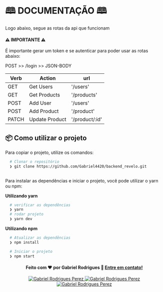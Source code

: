 # 🕮 DOCUMENTAÇÃO 🕮

Logo abaixo, segue as rotas da api que funcionam

#### ⚠️ IMPORTANTE ⚠️

É importante gerar um token e se autenticar para poder usar as rotas abaixo:

POST >> /login >> JSON-BODY

| Verb | Action | url |
| ------ | ------ |------ | 
| GET | Get Users | '/users'  | 
| GET | Get Products | '/products'  | 
| POST | Add User | '/users' | 
| POST | Add Product | '/product' | 
| PATCH |Update Product | '/product/:id' | 

## 📦️ Como utilizar o projeto

Para copiar o projeto, utilize os comandos:

```bash
  # Clonar o repositório
  ❯ git clone https://github.com/Gabriel4420/backend_revelo.git
  
```
Para instalar as dependências e iniciar o projeto, você pode utilizar o yarn ou npm:

**Utilizando yarn**

```bash
  # verificar as dependências
  ❯ yarn
  # rodar projeto
  ❯ yarn dev
 ```

**Utilizando npm**

```bash
  # Atualizar as dependências
  ❯ npm install 

  # Iniciar o projeto
  ❯ npm start
```
<h4 align="center">
  Feito com ❤️ por Gabriel Rodrigues 👋️ <a href="mailto:gabriel_rodrigues_perez@hotmail.com">Entre em contato!</a>
</h4>

<p align="center">

  <a href="https://www.linkedin.com/in/gabriel-rodrigues-perez-2069b072/">
    <img alt="Gabriel Rodrigues Perez" src="https://img.shields.io/badge/LinkedIn-Gabriel_Rodrigues-0e76a8?style=flat&logoColor=white&logo=linkedin">
  </a>
  <a href="https://www.facebook.com/gabriel.rodrigues.perez">
    <img alt="Gabriel Rodrigues Perez" src="https://img.shields.io/badge/Facebook-Gabriel_Rodrigues-1778F2?style=flat&logoColor=white&logo=facebook">
  </a>
  <a href="https://www.instagram.com/gabriel_rodrigues_perez/">
    <img alt="Gabriel Rodrigues Perez" src="https://img.shields.io/badge/Instagram-@gabriel4420-833AB4?style=flat&logoColor=white&logo=instagram">
  </a>
  
  
</p>
